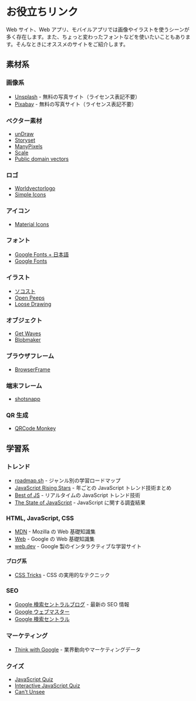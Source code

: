 # お役立ちリンク

Web サイト、Web アプリ、モバイルアプリでは画像やイラストを使うシーンが多く存在します。また、ちょっと変わったフォントなどを使いたいこともあります。そんなときにオススメのサイトをご紹介します。

## 素材系

### 画像系

- [Unsplash](https://unsplash.com/ja) - 無料の写真サイト（ライセンス表記不要）
- [Pixabay](https://pixabay.com/ja/) - 無料の写真サイト（ライセンス表記不要）

### ベクター素材

- [unDraw](https://undraw.co/illustrations)
- [Storyset](https://storyset.com/)
- [ManyPixels](https://www.manypixels.co/gallery)
- [Scale](https://flexiple.com/illustrations/)
- [Public domain vectors](https://publicdomainvectors.org/)

### ロゴ

- [Worldvectorlogo](https://worldvectorlogo.com/ja)
- [Simple Icons](https://simpleicons.org/)

### アイコン

- [Material Icons](https://fonts.google.com/icons)

### フォント

- [Google Fonts + 日本語](https://googlefonts.github.io/japanese/)
- [Google Fonts](https://fonts.google.com/)

### イラスト

- [ソコスト](https://soco-st.com/)
- [Open Peeps](https://www.openpeeps.com/)
- [Loose Drawing](https://loosedrawing.com/)

### オブジェクト

- [Get Waves](https://getwaves.io/)
- [Blobmaker](https://www.blobmaker.app/)

### ブラウザフレーム

- [BrowserFrame](https://browserframe.com/)

### 端末フレーム

- [shotsnapp](https://shotsnapp.com/)

### QR 生成

- [QRCode Monkey](https://www.qrcode-monkey.com/)

## 学習系

### トレンド

- [roadmap.sh](https://roadmap.sh/) - ジャンル別の学習ロードマップ
- [JavaScript Rising Stars](https://risingstars.js.org) - 年ごとの JavaScript トレンド技術まとめ
- [Best of JS](https://bestofjs.org/) - リアルタイムの JavaScript トレンド技術
- [The State of JavaScript](https://stateofjs.com/) - JavaScript に関する調査結果

### HTML, JavaScript, CSS

- [MDN](https://developer.mozilla.org/ja/docs/Web) - Mozilla の Web 基礎知識集
- [Web](https://developers.google.com/web) - Google の Web 基礎知識集
- [web.dev](https://web.dev/) - Google 製のインタラクティブな学習サイト

#### ブログ系

- [CSS Tricks](https://css-tricks.com/) - CSS の実用的なテクニック

### SEO

- [Google 検索セントラルブログ](https://developers.google.com/search/blog/) - 最新の SEO 情報
- [Google ウェブマスター](https://www.google.com/intl/ja_jp/webmasters/#)
- [Google 検索セントラル](https://developers.google.com/search/?hl=ja)

### マーケティング

- [Think with Google](https://www.thinkwithgoogle.com/intl/ja-jp/) - 業界動向やマーケティングデータ

### クイズ

- [JavaScript Quiz](https://javascriptquiz.com/)
- [Interactive JavaScript Quiz](https://dev.to/lydiahallie/interactive-javascript-quiz-1-1flc)
- [Can't Unsee](https://cantunsee.space/)
